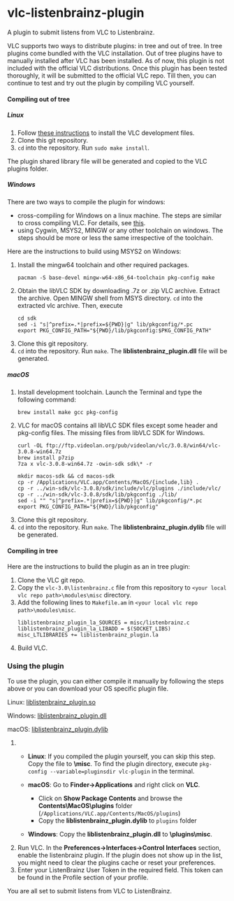 # vlc-listenbrainz-plugin
A plugin to submit listens from VLC to Listenbrainz.

VLC supports two ways to distribute plugins: in tree and out of tree. In tree plugins come bundled with the VLC 
installation. Out of tree plugins have to manually installed after VLC has been installed.
As of now, this plugin is not included with the official VLC distributions. Once this plugin has been tested thoroughly,
 it will be submitted to the official VLC repo. Till then, you can continue to test and try out the plugin by compiling 
 VLC yourself. 
 
#### Compiling out of tree
##### Linux
1. Follow [these instructions](https://wiki.videolan.org/OutOfTreeCompile/) to install the VLC development files.
2. Clone this git repository.
3. `cd` into the repository. Run `sudo make install`.

The plugin shared library file will be generated and copied to the VLC plugins folder. 
##### Windows
There are two ways to compile the plugin for windows: 
- cross-compiling for Windows on a linux machine. The steps are similar to cross compiling VLC. For details, see 
[this](https://forum.videolan.org/viewtopic.php?t=146175).
- using Cygwin, MSYS2, MINGW or any other toolchain on windows. The steps should be more or less the same irrespective 
of the toolchain. 

Here are the instructions to build using MSYS2 on Windows:
1. Install the mingw64 toolchain and other required packages. 
    ```shell script
    pacman -S base-devel mingw-w64-x86_64-toolchain pkg-config make
    ```
2. Obtain the libVLC SDK by downloading .7z or .zip VLC archive. Extract the archive. Open MINGW shell from MSYS directory.
 `cd` into the extracted vlc archive. Then, execute
    ```shell script
    cd sdk
    sed -i "s|^prefix=.*|prefix=${PWD}|g" lib/pkgconfig/*.pc
    export PKG_CONFIG_PATH="${PWD}/lib/pkgconfig:$PKG_CONFIG_PATH"
    ```
3. Clone this git repository.
4. `cd` into the repository. Run `make`.
The __liblistenbrainz_plugin.dll__ file will be generated.

##### macOS
1. Install development toolchain. Launch the Terminal and type the following command:
    ```shell script
    brew install make gcc pkg-config
    ```
2. VLC for macOS contains all libVLC SDK files except some header and pkg-config files. The missing files from libVLC SDK 
for Windows.
    ```shell script
    curl -OL ftp://ftp.videolan.org/pub/videolan/vlc/3.0.8/win64/vlc-3.0.8-win64.7z
    brew install p7zip
    7za x vlc-3.0.8-win64.7z -owin-sdk sdk\* -r
    
    mkdir macos-sdk && cd macos-sdk
    cp -r /Applications/VLC.app/Contents/MacOS/{include,lib} .
    cp -r ../win-sdk/vlc-3.0.8/sdk/include/vlc/plugins ./include/vlc/
    cp -r ../win-sdk/vlc-3.0.8/sdk/lib/pkgconfig ./lib/
    sed -i "" "s|^prefix=.*|prefix=${PWD}|g" lib/pkgconfig/*.pc
    export PKG_CONFIG_PATH="${PWD}/lib/pkgconfig"
    ```
3. Clone this git repository.
4. `cd` into the repository. Run `make`. The __liblistenbrainz_plugin.dylib__ file will be generated.

#### Compiling in tree
Here are the instructions to build the plugin as an in tree plugin:
1. Clone the VLC git repo.
2. Copy the `vlc-3.0\listenbrainz.c` file from this repository to `<your local vlc repo path>\modules\misc` directory.
3. Add the following lines to `Makefile.am` in `<your local vlc repo path>\modules\misc`.
    ```
    liblistenbrainz_plugin_la_SOURCES = misc/listenbrainz.c
    liblistenbrainz_plugin_la_LIBADD = $(SOCKET_LIBS)
    misc_LTLIBRARIES += liblistenbrainz_plugin.la
    ```
4. Build VLC.

### Using the plugin
To use the plugin, you can either compile it manually by following the steps above or you can download your OS specific 
plugin file.

Linux: [liblistenbrainz_plugin.so](https://github.com/amCap1712/vlc-listenbrainz-plugin/releases/download/v1.0/liblistenbrainz_plugin.so)

Windows: [liblistenbrainz_plugin.dll](https://github.com/amCap1712/vlc-listenbrainz-plugin/releases/download/v1.0/liblistenbrainz_plugin.dll)

macOS: [liblistenbrainz_plugin.dylib](https://github.com/amCap1712/vlc-listenbrainz-plugin/releases/download/v1.0/liblistenbrainz_plugin.dylib)
1. - **Linux**: If you compiled the plugin yourself, you can skip this step. Copy the file to __<vlc-plugin-directory>\misc__.
 To find the plugin directory, execute `pkg-config --variable=pluginsdir vlc-plugin` in the terminal.
   - **macOS**: Go to __Finder->Applications__ and right click on __VLC__. 
        - Click on __Show Package Contents__ and browse the 
   __Contents\MacOS\plugins__ folder (`/Applications/VLC.app/Contents/MacOS/plugins`)
        - Copy the __liblistenbrainz_plugin.dylib__ to `plugins` folder

   
   - **Windows**: Copy the __liblistenbrainz_plugin.dll__ to __<vlc-installation-directory>\plugins\misc__.
2. Run VLC. In the __Preferences->Interfaces->Control Interfaces__ section, enable the listenbrainz plugin. If the plugin 
does not show up in the list, you might need to clear the plugins cache or reset your preferences.
3. Enter your ListenBrainz User Token in the required field. This token can be found in the Profile section of your profile.

You are all set to submit listens from VLC to ListenBrainz.